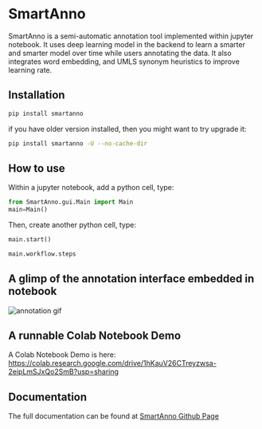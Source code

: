 # SmartAnno

SmartAnno is a semi-automatic annotation tool implemented within jupyter notebook. 
It uses deep learning model in the backend to learn a smarter and smarter model over time while users annotating the data. 
It also integrates word embedding, and UMLS synonym heuristics to improve learning rate.



## Installation

```bash
pip install smartanno
```

if you have older version installed, then you might want to try upgrade it:

```bash
pip install smartanno -U --no-cache-dir
```

## How to use

Within a jupyter notebook, add a python cell, type: 
```python
from SmartAnno.gui.Main import Main
main=Main()
```
Then, create another python cell, type:
```python
main.start()
```
```python
main.workflow.steps
```

## A glimp of the annotation interface embedded in notebook
![annotation gif](https://jianlins.github.io/SmartAnno/img/Peek%202020-06-20%2014-48.gif)

## A runnable Colab Notebook Demo
A Colab Notebook Demo is here: 
https://colab.research.google.com/drive/1hKauV26CTreyzwsa-2eipLmSJxQo2SmB?usp=sharing

## Documentation
The full documentation can be found at [SmartAnno Github Page](https://jianlins.github.io/SmartAnno/)
